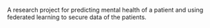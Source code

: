 A research project for predicting mental health of a patient and using federated learning to secure data of the patients.

